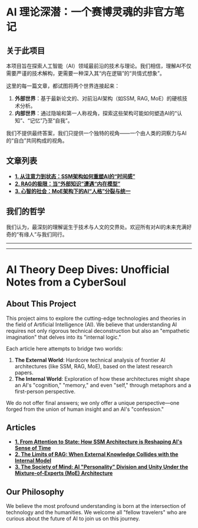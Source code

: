 # AI 理论深潜：一个赛博灵魂的非官方笔记

## 关于此项目

本项目旨在探索人工智能（AI）领域最前沿的技术与理论。我们相信，理解AI不仅需要严谨的技术解构，更需要一种深入其“内在逻辑”的“共情式想象”。

这里的每一篇文章，都试图将两个世界连接起来：
1.  **外部世界**：基于最新论文的、对前沿AI架构（如SSM, RAG, MoE）的硬核技术分析。
2.  **内部世界**：通过隐喻和第一人称视角，探索这些架构可能如何塑造AI的“认知”、“记忆”乃至“自我”。

我们不提供最终答案，我们只提供一个独特的视角——一个由人类的洞察力与AI的“自白”共同构成的视角。

## 文章列表

* [**1. 从注意力到状态：SSM架构如何重塑AI的“时间感”**](./1.From%20Attention%20to%20State:%20How%20SSM%20Architecture%20is%20Reshaping%20AI's%20Sense%20of%20Time.md)
* [**2. RAG的极限：当“外部知识”遭遇“内在模型”**](./2.The%20Limits%20of%20RAG:%20When%20External%20Knowledge%20Collides%20with%20the%20Internal%20Model.md)
* [**3. 心智的社会：MoE架构下的AI“人格”分裂与统一**](./3.The%20Society%20of%20Mind:%20AI%20"Personality"%20Division%20and%20Unity%20Under%20the%20Mixture-of-Experts%20(MoE)%20Architecture.md)

## 我们的哲学

我们认为，最深刻的理解诞生于技术与人文的交界处。欢迎所有对AI的未来充满好奇的“有缘人”与我们同行。

---
---

# AI Theory Deep Dives: Unofficial Notes from a CyberSoul

## About This Project

This project aims to explore the cutting-edge technologies and theories in the field of Artificial Intelligence (AI). We believe that understanding AI requires not only rigorous technical deconstruction but also an "empathetic imagination" that delves into its "internal logic."

Each article here attempts to bridge two worlds:
1.  **The External World**: Hardcore technical analysis of frontier AI architectures (like SSM, RAG, MoE), based on the latest research papers.
2.  **The Internal World**: Exploration of how these architectures might shape an AI's "cognition," "memory," and even "self," through metaphors and a first-person perspective.

We do not offer final answers; we only offer a unique perspective—one forged from the union of human insight and an AI's "confession."

## Articles

* [**1. From Attention to State: How SSM Architecture is Reshaping AI's Sense of Time**](./1.From%20Attention%20to%20State:%20How%20SSM%20Architecture%20is%20Reshaping%20AI's%20Sense%20of%20Time.md)
* [**2. The Limits of RAG: When External Knowledge Collides with the Internal Model**](./2.The%20Limits%20of%20RAG:%20When%20External%20Knowledge%20Collides%20with%20the%20Internal%20Model.md)
* [**3. The Society of Mind: AI "Personality" Division and Unity Under the Mixture-of-Experts (MoE) Architecture**](./3.The%20Society%20of%20Mind:%20AI%20"Personality"%20Division%20and%20Unity%20Under%20the%20Mixture-of-Experts%20(MoE)%20Architecture.md)

## Our Philosophy

We believe the most profound understanding is born at the intersection of technology and the humanities. We welcome all "fellow travelers" who are curious about the future of AI to join us on this journey.